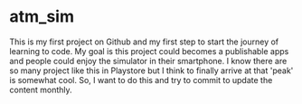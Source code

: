 # atm_sim
This is my first project on Github and my first step to start the journey of learning to code. My goal is this project could becomes a publishable apps and people could enjoy the simulator in their smartphone. I know there are so many project like this in Playstore but I think to finally arrive at that 'peak' is somewhat cool. So, I want to do this and try to commit to update the content monthly.
